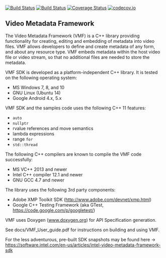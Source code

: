 [![Build Status](https://travis-ci.org/01org/vmf.svg?branch=master)](https://travis-ci.org/01org/vmf)
[![Build Status](https://ci.appveyor.com/api/projects/status/github/01org/vmf?branch=master&svg=true)](https://ci.appveyor.com/api/projects/status/r5j9ocr4basnm7yj/branch/master?svg=true)
[![Coverage Status](https://coveralls.io/repos/github/01org/vmf/badge.svg?branch=master)](https://coveralls.io/github/01org/vmf?branch=master)
[![codecov.io](https://codecov.io/github/01org/vmf/coverage.svg?branch=master)](https://codecov.io/github/01org/vmf?branch=master)

Video Metadata Framework
------------------------

The Video Metadata Framework (VMF) is a C++ library providing functionality for creating, editing and embedding of metadata into video files.
VMF allows developers to define and create metadata of any form, and about any resource type.
VMF embeds metadata within the host video file or video stream, so that no additional files are needed to store the metadata.

VMF SDK is developed as a platform-independent C++ library. It is tested on the following operating system:
* MS Windows 7, 8, and 10
* GNU Linux (Ubuntu 14)
* Google Android 4.x, 5.x

VMF SDK and the samples code uses the following C++ 11 features:
* `auto`
* `nullptr`
* rvalue references and move semantics
* lambda expressions
* range `for`
* `std::thread`

The following C++ compilers are known to compile the VMF code successfully:
* MS VC++ 2013 and newer
* Intel C++ compiler 12.1 and newer
* GNU GCC 4.7 and newer


The library uses the following 3rd party components:
* Adobe XMP Toolkit SDK (http://www.adobe.com/devnet/xmp.html)
* Google C++ Testing Framework (aka GTest, https://code.google.com/p/googletest/)

VMF uses Doxygen (www.doxygen.org) for API Specification generation.

See docs/VMF_User_guide.pdf for instructions on building and using VMF.

For the less adventurous, pre-built SDK snapshots may be found here -> https://software.intel.com/en-us/articles/intel-video-metadata-framework-sdk

